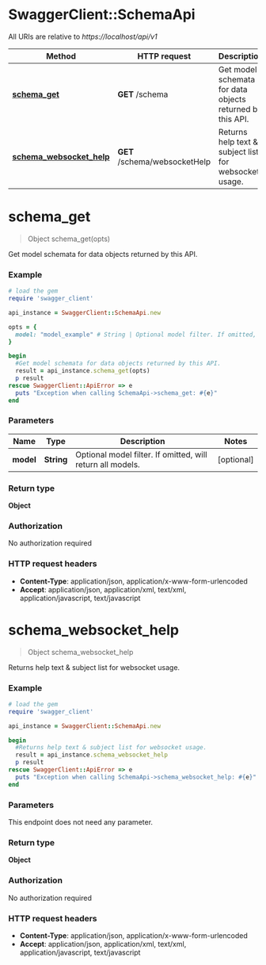# SwaggerClient::SchemaApi

All URIs are relative to *https://localhost/api/v1*

Method | HTTP request | Description
------------- | ------------- | -------------
[**schema_get**](SchemaApi.md#schema_get) | **GET** /schema | Get model schemata for data objects returned by this API.
[**schema_websocket_help**](SchemaApi.md#schema_websocket_help) | **GET** /schema/websocketHelp | Returns help text &amp; subject list for websocket usage.


# **schema_get**
> Object schema_get(opts)

Get model schemata for data objects returned by this API.

### Example
```ruby
# load the gem
require 'swagger_client'

api_instance = SwaggerClient::SchemaApi.new

opts = { 
  model: "model_example" # String | Optional model filter. If omitted, will return all models.
}

begin
  #Get model schemata for data objects returned by this API.
  result = api_instance.schema_get(opts)
  p result
rescue SwaggerClient::ApiError => e
  puts "Exception when calling SchemaApi->schema_get: #{e}"
end
```

### Parameters

Name | Type | Description  | Notes
------------- | ------------- | ------------- | -------------
 **model** | **String**| Optional model filter. If omitted, will return all models. | [optional] 

### Return type

**Object**

### Authorization

No authorization required

### HTTP request headers

 - **Content-Type**: application/json, application/x-www-form-urlencoded
 - **Accept**: application/json, application/xml, text/xml, application/javascript, text/javascript



# **schema_websocket_help**
> Object schema_websocket_help

Returns help text & subject list for websocket usage.

### Example
```ruby
# load the gem
require 'swagger_client'

api_instance = SwaggerClient::SchemaApi.new

begin
  #Returns help text & subject list for websocket usage.
  result = api_instance.schema_websocket_help
  p result
rescue SwaggerClient::ApiError => e
  puts "Exception when calling SchemaApi->schema_websocket_help: #{e}"
end
```

### Parameters
This endpoint does not need any parameter.

### Return type

**Object**

### Authorization

No authorization required

### HTTP request headers

 - **Content-Type**: application/json, application/x-www-form-urlencoded
 - **Accept**: application/json, application/xml, text/xml, application/javascript, text/javascript



